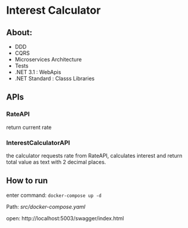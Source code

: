 # Interest Calculator

## About:

- DDD
- CQRS
- Microservices Architecture
- Tests
- .NET 3.1 : WebApis
- .NET Standard : Classs Libraries

## APIs

### RateAPI

return current rate

### InterestCalculatorAPI

the calculator requests rate from RateAPI, calculates interest and return total value as text with 2 decimal places. 

## How to run

enter command: `docker-compose up -d`

Path: *src/docker-compose.yaml*

open: http://localhost:5003/swagger/index.html